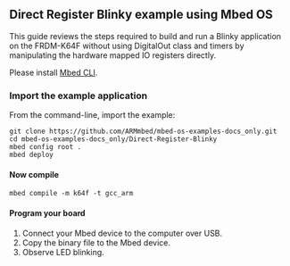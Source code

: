 ## Direct Register Blinky example using Mbed OS

This guide reviews the steps required to build and run a Blinky application on the FRDM-K64F without using DigitalOut class and timers by manipulating the hardware mapped IO registers directly.

Please install [Mbed CLI](https://github.com/ARMmbed/mbed-cli#installing-mbed-cli).

### Import the example application

From the command-line, import the example:

```
git clone https://github.com/ARMmbed/mbed-os-examples-docs_only.git
cd mbed-os-examples-docs_only/Direct-Register-Blinky
mbed config root .
mbed deploy
```

#### Now compile

```
mbed compile -m k64f -t gcc_arm 
```

#### Program your board

1. Connect your Mbed device to the computer over USB.
2. Copy the binary file to the Mbed device.
3. Observe LED blinking.
